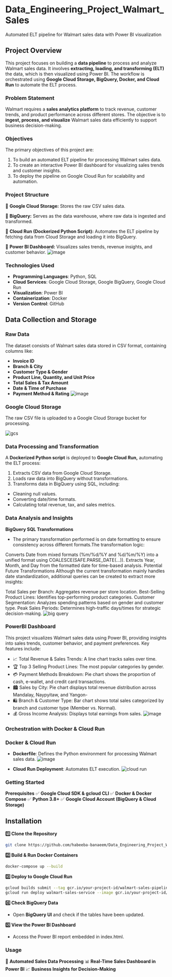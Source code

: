 # Data_Engineering_Project_Walmart_Sales
Automated ELT pipeline for Walmart sales data with Power BI visualization

## Project Overview
This project focuses on building a **data pipeline** to process and analyze Walmart sales data. It involves **extracting, loading, and transforming (ELT)** the data, which is then visualized using Power BI. The workflow is orchestrated using **Google Cloud Storage, BigQuery, Docker, and Cloud Run** to automate the ELT process.

### Problem Statement
Walmart requires a **sales analytics platform** to track revenue, customer trends, and product performance across different stores. The objective is to **ingest, process, and visualize** Walmart sales data efficiently to support business decision-making.

### Objectives
The primary objectives of this project are:
1. To build an automated ELT pipeline for processing Walmart sales data.
2. To create an interactive Power BI dashboard for visualizing sales trends and customer insights.
3. To deploy the pipeline on Google Cloud Run for scalability and automation.

### Project Structure
📂 **Google Cloud Storage:** Stores the raw CSV sales data.

📂 **BigQuery:** Serves as the data warehouse, where raw data is ingested and transformed.

📂 **Cloud Run (Dockerized Python Script):** Automates the ELT pipeline by fetching data from Cloud Storage and loading it into BigQuery.

📂 **Power BI Dashboard:** Visualizes sales trends, revenue insights, and customer behavior.
![image](https://github.com/user-attachments/assets/f4fb50dd-91c6-4056-9802-87782c753ef4)

### Technologies Used
- **Programming Languages**: Python, SQL
- **Cloud Services**: Google Cloud Storage, Google BigQuery, Google Cloud Run
- **Visualization**: Power BI
- **Containerization**: Docker
- **Version Control**: GitHub

## **Data Collection and Storage**  

### **Raw Data**  
The dataset consists of Walmart sales data stored in CSV format, containing columns like:  
- **Invoice ID**  
- **Branch & City**  
- **Customer Type & Gender**  
- **Product Line, Quantity, and Unit Price**  
- **Total Sales & Tax Amount**  
- **Date & Time of Purchase**  
- **Payment Method & Rating** 
![image](https://github.com/user-attachments/assets/06f7140b-ca65-401a-a6ca-0b04834b249c)

### Google Cloud Storage
The raw CSV file is uploaded to a Google Cloud Storage bucket for processing.

![gcs](https://github.com/user-attachments/assets/85f9c6d5-a850-4408-84f2-0aae972db1b4)

### Data Processing and Transformation
A **Dockerized Python script** is deployed to **Google Cloud Run,** automating the ELT process:

1. Extracts CSV data from Google Cloud Storage.
2. Loads raw data into BigQuery without transformations.
3. Transforms data in BigQuery using SQL, including:
- Cleaning null values.
- Converting date/time formats.
- Calculating total revenue, tax, and sales metrics.

### Data Analysis and Insights 
**BigQuery SQL Transformations**
- The primary transformation performed is on date formatting to ensure consistency across different formats.The transformation logic:

Converts Date from mixed formats (%m/%d/%Y and %d/%m/%Y) into a unified format using COALESCE(SAFE.PARSE_DATE(...)). Extracts Year, Month, and Day from the formatted date for time-based analysis. Potential Future Transformations 
Although the current transformation mainly handles date standardization, additional queries can be created to extract more insights:

Total Sales per Branch: Aggregates revenue per store location. 
Best-Selling Product Lines: Identifies top-performing product categories. 
Customer Segmentation: Analyzes spending patterns based on gender and customer type. 
Peak Sales Periods: Determines high-traffic days/times for strategic decision-making.
![big query](https://github.com/user-attachments/assets/600634fe-1525-466e-a957-c44c8feb3407)

### **PowerBI Dashboard**
This project visualizes Walmart sales data using Power BI, providing insights into sales trends, customer behavior, and payment preferences. Key features include:
- 📈 Total Revenue & Sales Trends: A line chart tracks sales over time.
- 🏆 Top 3 Selling Product Lines: The most popular categories by gender. 
- 💳 Payment Methods Breakdown: Pie chart shows the proportion of cash, e-wallet, and credit card transactions. 
- 🏙️ Sales by City: Pie chart displays total revenue distribution across Mandalay, Naypyitaw, and Yangon- 
- 🛍️ Branch & Customer Type: Bar chart shows total sales categorized by branch and customer type (Member vs. Normal). 
- 💰 Gross Income Analysis: Displays total earnings from sales.
![image](https://github.com/user-attachments/assets/a8867120-644a-4b61-a6c1-4119426ed0c3)

### Orchestration with Docker & Cloud Run
### **Docker & Cloud Run**
- **Dockerfile**: Defines the Python environment for processing Walmart sales data.
![image](https://github.com/user-attachments/assets/f3d6131a-266b-4263-905e-538857aa5599)

- **Cloud Run Deployment**: Automates ELT execution.
![cloud run ](https://github.com/user-attachments/assets/eb429336-bddc-44c7-a602-6c71767e002e)

### Getting Started
**Prerequisites**
✅ **Google Cloud SDK & gcloud CLI**
✅ **Docker & Docker Compose**
✅ **Python 3.8+**
✅ **Google Cloud Account (BigQuery & Cloud Storage)**

## Installation

**1️⃣ Clone the Repository**
   ```bash
   git clone https://github.com/habeeba-banaeem/Data_Engineering_Project_Walmart_Sales.git
```

**2️⃣ Build & Run Docker Containers**
   ```bash
docker-compose up --build
```

**3️⃣ Deploy to Google Cloud Run**
   ```bash
gcloud builds submit --tag gcr.io/your-project-id/walmart-sales-pipeline
gcloud run deploy walmart-sales-service --image gcr.io/your-project-id/walmart-sales-pipeline --platform managed
```

**4️⃣ Check BigQuery Data**
- Open **BigQuery UI** and check if the tables have been updated.

**5️⃣ View the Power BI Dashboard**
- Access the Power BI report embedded in index.html.


### Usage

🚀 **Automated Sales Data Processing**
📊 **Real-Time Sales Dashboard in Power BI**
📈 **Business Insights for Decision-Making**


